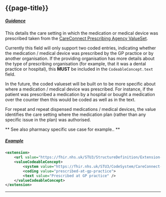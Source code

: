 ## {{page-title}}

<h5><ins>Guidance</ins></h5>

This details the care setting in which the medication or medical device was prescribed taken from the [CareConnect Prescribing Agency ValueSet](https://fhir.nhs.uk/STU3/ValueSet/CareConnect-PrescribingAgency-1). 

Currently this field will only support two coded entries, indicating whether the medication / medical device was prescribed by the GP practice or by another organisation. If the providing organisation has more details about the type of prescribing organisation (for example, that it was a dental practice or hospital), this **MUST** be included in the `CodeableConcept.text` field.

In the future, the coded valueset will be built on to be more specific about where a medication / medical device was prescribed. For instance, if the patient was prescribed a medication by a hospital or bought a medication over the counter then this would be coded as well as in the text.

For repeat and repeat dispensed medications / medical devices, the value identifies the care setting where the medication plan (rather than any specific issue in the plan) was authorised.

** See also pharmacy specific use case for example.. **
<h5><ins>Example</ins></h5>

```xml
<extension>
    <url value="https://fhir.nhs.uk/STU3/StructureDefinition/Extension-CareConnect-GPC-PrescribingAgency-1" />
    <valueCodeableConcept>
        <system value="https://fhir.nhs.uk/STU3/CodeSystem/CareConnect-PrescribingAgency-1" />
        <coding value="prescribed-at-gp-practice">
        <text value="Prescribed at GP practice" />
    </valueCodeableConcept>
</extension>
```

---